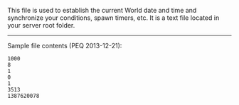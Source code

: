 This file is used to establish the current World date and time and synchronize your conditions, spawn timers, etc. It is a text file located in your server root folder.

***

Sample file contents (PEQ 2013-12-21):
```
1000
8
1
0
1
3513
1387620078
```